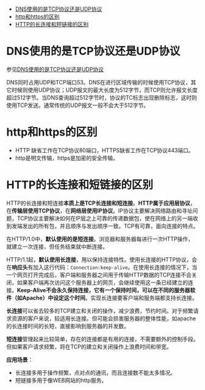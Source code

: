 * [DNS使用的是TCP协议还是UDP协议](#dns使用的是tcp协议还是udp协议)
* [http和https的区别](#http和https的区别)
* [HTTP的长连接和短链接的区别](#http的长连接和短链接的区别)

# DNS使用的是TCP协议还是UDP协议
参见[DNS使用的是TCP协议还是UDP协议](http://benbenxiongyuan.iteye.com/blog/1088085)   

DNS同时占用UDP和TCP端口53。DNS在进行区域传输的时候使用TCP协议，其它时候则使用UDP协议；UDP报文的最大长度为512字节，而TCP则允许报文长度超过512字节。当DNS查询超过512字节时，协议的TC标志出现删除标志，这时则使用TCP发送。通常传统的UDP报文一般不会大于512字节。 

# http和https的区别
- HTTP 缺省工作在TCP协议80端口，HTTPS缺省工作在TCP协议443端口。
-  http是明文传输，https是加密的安全传输。

# HTTP的长连接和短链接的区别
HTTP的长连接和短连接**本质上是TCP长连接和短连接**。**HTTP属于应用层协议**，在**传输层使用TCP协议**，在**网络层使用IP协议**。IP协议主要解决网络路由和寻址问题，TCP协议主要解决如何在IP层之上可靠的传递数据包，使在网络上的另一端收到发端发出的所有包，并且顺序与发出顺序一致。TCP有可靠，面向连接的特点。

在HTTP/1.0中，**默认使用的是短连接**。浏览器和服务器每进行一次HTTP操作，就建立一次连接，但任务结束就中断连接。

HTTP/1.1起，**默认使用长连接**，用以保持连接特性。使用长连接的HTTP协议，会在**响应头**有加入这行代码：`Connection:keep-alive`。在使用长连接的情况下，当一个网页打开完成后，客户端和服务器之间用于传输HTTP数据的TCP连接不会关闭，如果客户端再次访问这个服务器上的网页，会继续使用这一条已经建立的连接。**Keep-Alive不会永久保持连接，它有一个保持时间，可以在不同的服务器软件（如Apache）中设定这个时间**。实现长连接要客户端和服务端都支持长连接。

**长连接**可以省去较多的TCP建立和关闭的操作，减少浪费，节约时间。对于频繁请求资源的客户来说，较适用长连接。但可能会损害服务器的整体性能，如apache的长连接时间的长短，直接影响到服务器的并发数。

**短连接**管理起来比较简单，存在的连接都是有用的连接，不需要额外的控制手段。但如果客户请求频繁，将在TCP的建立和关闭操作上浪费时间和带宽。

**应用场景**：
- 长连接多用于操作频繁，点对点的通讯，而且连接数不能太多情况。
- 短链接多用于像WEB网站的http服务。